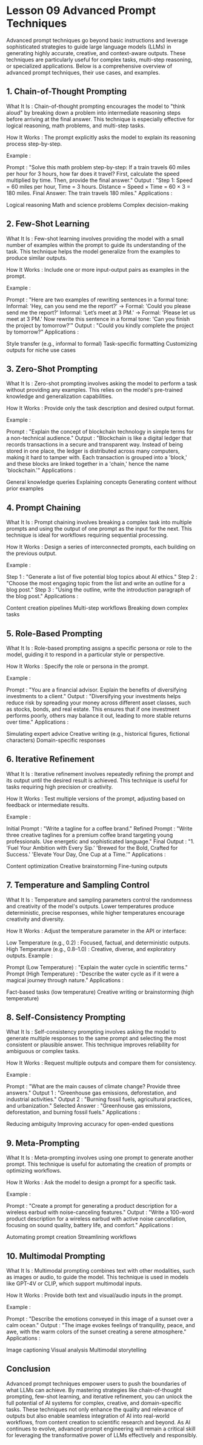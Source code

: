 # Lesson 09 Advanced Prompt Techniques
Advanced prompt techniques go beyond basic instructions and leverage sophisticated strategies to guide large language models (LLMs) in generating highly accurate, creative, and context-aware outputs. These techniques are particularly useful for complex tasks, multi-step reasoning, or specialized applications. Below is a comprehensive overview of advanced prompt techniques, their use cases, and examples.

## 1. Chain-of-Thought Prompting
What It Is :
Chain-of-thought prompting encourages the model to "think aloud" by breaking down a problem into intermediate reasoning steps before arriving at the final answer. This technique is especially effective for logical reasoning, math problems, and multi-step tasks.

How It Works :
The prompt explicitly asks the model to explain its reasoning process step-by-step.

Example :

Prompt :
"Solve this math problem step-by-step: If a train travels 60 miles per hour for 3 hours, how far does it travel? First, calculate the speed multiplied by time. Then, provide the final answer."
Output :
"Step 1: Speed = 60 miles per hour, Time = 3 hours. Distance = Speed × Time = 60 × 3 = 180 miles. Final Answer: The train travels 180 miles."
Applications :

Logical reasoning
Math and science problems
Complex decision-making

## 2. Few-Shot Learning
What It Is :
Few-shot learning involves providing the model with a small number of examples within the prompt to guide its understanding of the task. This technique helps the model generalize from the examples to produce similar outputs.

How It Works :
Include one or more input-output pairs as examples in the prompt.

Example :

Prompt :
"Here are two examples of rewriting sentences in a formal tone:
Informal: 'Hey, can you send me the report?' → Formal: 'Could you please send me the report?'
Informal: 'Let’s meet at 3 PM.' → Formal: 'Please let us meet at 3 PM.'
Now rewrite this sentence in a formal tone: 'Can you finish the project by tomorrow?'"
Output :
"Could you kindly complete the project by tomorrow?"
Applications :

Style transfer (e.g., informal to formal)
Task-specific formatting
Customizing outputs for niche use cases


## 3. Zero-Shot Prompting
What It Is :
Zero-shot prompting involves asking the model to perform a task without providing any examples. This relies on the model's pre-trained knowledge and generalization capabilities.

How It Works :
Provide only the task description and desired output format.

Example :

Prompt :
"Explain the concept of blockchain technology in simple terms for a non-technical audience."
Output :
"Blockchain is like a digital ledger that records transactions in a secure and transparent way. Instead of being stored in one place, the ledger is distributed across many computers, making it hard to tamper with. Each transaction is grouped into a 'block,' and these blocks are linked together in a 'chain,' hence the name 'blockchain.'"
Applications :

General knowledge queries
Explaining concepts
Generating content without prior examples

## 4. Prompt Chaining
What It Is :
Prompt chaining involves breaking a complex task into multiple prompts and using the output of one prompt as the input for the next. This technique is ideal for workflows requiring sequential processing.

How It Works :
Design a series of interconnected prompts, each building on the previous output.

Example :

Step 1 :
"Generate a list of five potential blog topics about AI ethics."
Step 2 :
"Choose the most engaging topic from the list and write an outline for a blog post."
Step 3 :
"Using the outline, write the introduction paragraph of the blog post."
Applications :

Content creation pipelines
Multi-step workflows
Breaking down complex tasks

## 5. Role-Based Prompting
What It Is :
Role-based prompting assigns a specific persona or role to the model, guiding it to respond in a particular style or perspective.

How It Works :
Specify the role or persona in the prompt.

Example :

Prompt :
"You are a financial advisor. Explain the benefits of diversifying investments to a client."
Output :
"Diversifying your investments helps reduce risk by spreading your money across different asset classes, such as stocks, bonds, and real estate. This ensures that if one investment performs poorly, others may balance it out, leading to more stable returns over time."
Applications :

Simulating expert advice
Creative writing (e.g., historical figures, fictional characters)
Domain-specific responses

## 6. Iterative Refinement
What It Is :
Iterative refinement involves repeatedly refining the prompt and its output until the desired result is achieved. This technique is useful for tasks requiring high precision or creativity.

How It Works :
Test multiple versions of the prompt, adjusting based on feedback or intermediate results.

Example :

Initial Prompt :
"Write a tagline for a coffee brand."
Refined Prompt :
"Write three creative taglines for a premium coffee brand targeting young professionals. Use energetic and sophisticated language."
Final Output :
"1. 'Fuel Your Ambition with Every Sip.'
'Brewed for the Bold, Crafted for Success.'
'Elevate Your Day, One Cup at a Time.'"
Applications :

Content optimization
Creative brainstorming
Fine-tuning outputs

## 7. Temperature and Sampling Control
What It Is :
Temperature and sampling parameters control the randomness and creativity of the model's outputs. Lower temperatures produce deterministic, precise responses, while higher temperatures encourage creativity and diversity.

How It Works :
Adjust the temperature parameter in the API or interface:

Low Temperature (e.g., 0.2) : Focused, factual, and deterministic outputs.
High Temperature (e.g., 0.8–1.0) : Creative, diverse, and exploratory outputs.
Example :

Prompt (Low Temperature) :
"Explain the water cycle in scientific terms."
Prompt (High Temperature) :
"Describe the water cycle as if it were a magical journey through nature."
Applications :

Fact-based tasks (low temperature)
Creative writing or brainstorming (high temperature)

## 8. Self-Consistency Prompting
What It Is :
Self-consistency prompting involves asking the model to generate multiple responses to the same prompt and selecting the most consistent or plausible answer. This technique improves reliability for ambiguous or complex tasks.

How It Works :
Request multiple outputs and compare them for consistency.

Example :

Prompt :
"What are the main causes of climate change? Provide three answers."
Output 1 : "Greenhouse gas emissions, deforestation, and industrial activities."
Output 2 : "Burning fossil fuels, agricultural practices, and urbanization."
Selected Answer : "Greenhouse gas emissions, deforestation, and burning fossil fuels."
Applications :

Reducing ambiguity
Improving accuracy for open-ended questions

## 9. Meta-Prompting
What It Is :
Meta-prompting involves using one prompt to generate another prompt. This technique is useful for automating the creation of prompts or optimizing workflows.

How It Works :
Ask the model to design a prompt for a specific task.

Example :

Prompt :
"Create a prompt for generating a product description for a wireless earbud with noise-canceling features."
Output :
"Write a 100-word product description for a wireless earbud with active noise cancellation, focusing on sound quality, battery life, and comfort."
Applications :

Automating prompt creation
Streamlining workflows

## 10. Multimodal Prompting
What It Is :
Multimodal prompting combines text with other modalities, such as images or audio, to guide the model. This technique is used in models like GPT-4V or CLIP, which support multimodal inputs.

How It Works :
Provide both text and visual/audio inputs in the prompt.

Example :

Prompt :
"Describe the emotions conveyed in this image of a sunset over a calm ocean."
Output :
"The image evokes feelings of tranquility, peace, and awe, with the warm colors of the sunset creating a serene atmosphere."
Applications :

Image captioning
Visual analysis
Multimodal storytelling

## Conclusion
Advanced prompt techniques empower users to push the boundaries of what LLMs can achieve. By mastering strategies like chain-of-thought prompting, few-shot learning, and iterative refinement, you can unlock the full potential of AI systems for complex, creative, and domain-specific tasks. These techniques not only enhance the quality and relevance of outputs but also enable seamless integration of AI into real-world workflows, from content creation to scientific research and beyond. As AI continues to evolve, advanced prompt engineering will remain a critical skill for leveraging the transformative power of LLMs effectively and responsibly.

